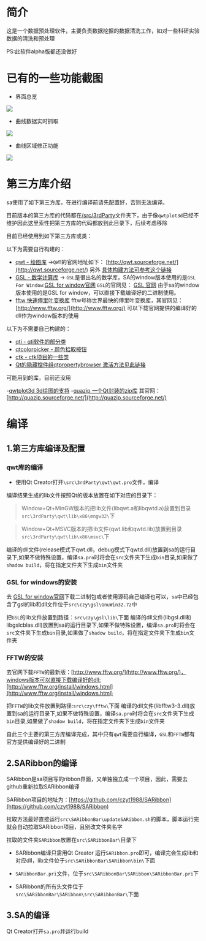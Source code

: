 # 简介

这是一个数据预处理软件，主要负责数据挖掘的数据清洗工作，如对一些科研实验数据的清洗和预处理

PS:此软件alpha版都还没做好

# 已有的一些功能截图

- 界面总览

![](https://github.com/czyt1988/sa/raw/master/doc/screenshot/01.gif)

- 曲线数据实时抓取

![](https://github.com/czyt1988/sa/raw/master/doc/screenshot/02.gif)

- 曲线区域修正功能

![](https://github.com/czyt1988/sa/raw/master/doc/screenshot/03.gif)

# 第三方库介绍

sa使用了如下第三方库，在进行编译前请先配置好，否则无法编译。

目前版本的第三方库的代码都在[/src/3rdParty](https://github.com/czyt1988/sa/raw/master/src/3rdParty)文件夹下，由于像`qwtplot3d`已经不维护因此这里索性把第三方库的代码都放到此目录下，后续考虑移除

目前已经使用到如下第三方库或类：

以下为需要自行构建的：

- [qwt - 绘图库](https://github.com/czyt1988/sa/tree/master/src/3rdParty/qwt)  ->`QWT`的官网地址如下： [http://qwt.sourceforge.net/](http://qwt.sourceforge.net/) 另外 [ 具体构建方法可参考这个链接](http://blog.csdn.net/czyt1988/article/details/11999985)
- [GSL - 数学计算库](https://github.com/czyt1988/sa/tree/master/src/czy/gsl) -> `GSL`是很出名的数学库，SA的window版本使用的是`GSL For Window`:[GSL for window官网](http://gnuwin32.sourceforge.net/packages/gsl.htm) `GSL`的官网见： [GSL 官网](http://ftp.gnu.org/gnu/gsl/) 由于sa的window版本使用的是GSL for window，可以直接下载编译好的二进制使用。
- [fftw 快速傅里叶变换库](https://github.com/czyt1988/sa/tree/master/src/czy/fftw) fftw号称世界最快的傅里叶变换库，其官网见：[http://www.fftw.org/](http://www.fftw.org/) 可以下载官网提供的编译好的dll作为window版本的使用

以下为不需要自己构建的：

- [qti - qti软件的部分类](https://github.com/czyt1988/sa/tree/master/src/3rdParty/qti)
- [qtcolorpicker - 颜色拾取按钮](https://github.com/czyt1988/sa/tree/master/src/3rdParty/qtcolorpicker)
- [ctk - ctk项目的一些类](https://github.com/czyt1988/sa/tree/master/src/3rdParty/ctk)
- [Qt的隐藏控件组qtpropertybrowser 激活方法见此链接](https://blog.csdn.net/czyt1988/article/details/78140050)

可能用到的库，目前还没用

-[qwtplot3d 3d绘图的支持](https://github.com/czyt1988/sa/tree/master/src/3rdParty/qwtplot3d)
-[quazip 一个Qt封装的zip库](https://github.com/czyt1988/sa/tree/master/src/3rdParty/quazip) 其官网：[http://quazip.sourceforge.net/](http://quazip.sourceforge.net/)

# 编译

## 1.第三方库编译及配置

### qwt库的编译

- 使用Qt Creator打开`\src\3rdParty\qwt\qwt.pro`文件，编译

编译结果生成的lib文件按照Qt的版本放置在如下对应的目录下：

> Window+Qt+MinGW版本的把lib文件(libqwt.a和libqwtd.a)放置到目录`src\3rdParty\qwt\lib\x86\mngw32\`下 

> Window+Qt+MSVC版本的把lib文件(qwt.lib和qwtd.lib)放置到目录`src\3rdParty\qwt\lib\x86\msvc\`下 

编译的dll文件(release模式下qwt.dll，debug模式下qwtd.dll)放置到sa的运行目录下,如果不做特殊设置，编译`sa.pro`时将会在`src`文件夹下生成`bin`目录,如果做了`shadow build`，将在指定文件夹下生成`bin`文件夹

### GSL for windows的安装

去 [GSL for window官网](http://gnuwin32.sourceforge.net/packages/gsl.htm)下载二进制包或者使用源码自己编译也可以，`sa`中已经包含了gsl的lib和dll文件位于`src\czy\gsl\GnuWin32.7z`中

把`GSL`的lib文件放置到路径：`src\czy\gsl\lib\`下面
编译的dll文件(libgsl.dll和libgslcblas.dll)放置到sa的运行目录下,如果不做特殊设置，编译`sa.pro`时将会在`src`文件夹下生成`bin`目录,如果做了`shadow build`，将在指定文件夹下生成`bin`文件夹

### FFTW的安装

去官网下载`FFTW`的最新版：[http://www.fftw.org/](http://www.fftw.org/)，windows版本可以直接下载编译好的dll:[http://www.fftw.org/install/windows.html](http://www.fftw.org/install/windows.html)

把`FFTW`的lib文件放置到路径:`src\czy\fftw\`下面
编译的dll文件(libfftw3-3.dll)放置到sa的运行目录下,如果不做特殊设置，编译`sa.pro`时将会在`src`文件夹下生成`bin`目录,如果做了`shadow build`，将在指定文件夹下生成`bin`文件夹

自此三个主要的第三方库编译完成，其中只有`qwt`需要自行编译，`GSL`和`FFTW`都有官方提供编译好的二进制

## 2.SARibbon的编译 

SARibbon是sa项目写的ribbon界面，又单独独立成一个项目，因此，需要去github重新拉取SARibbon编译

SARibbon项目的地址为：[https://github.com/czyt1988/SARibbon](https://github.com/czyt1988/SARibbon)

拉取方法最好直接运行`src\SARibbonBar\updateSARibbon.sh`的脚本，脚本运行完就会自动拉取SARibbon项目，且别改文件夹名字

拉取的文件夹`SARibbon`放置在`src\SARibbonBar\`目录下

- SARibbon编译只需用Qt Creator 运行`SARibbon.pro`即可，编译完会生成lib和对应dll，lib文件位于`src\SARibbonBar\SARibbon\bin\`下面

- `SARibbonBar.pri`文件，位于`src\SARibbonBar\SARibbon\SARibbonBar.pri`下

- SARibbon的所有头文件位于`src\SARibbonBar\SARibbon\src\SARibbonBar\`下面

## 3.SA的编译

Qt Creator打开`sa.pro`并运行build